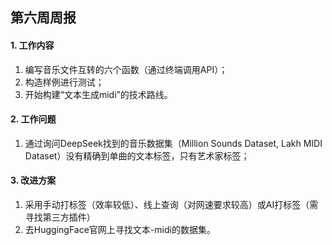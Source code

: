 ## 第六周周报



#### 1. 工作内容

1. 编写音乐文件互转的六个函数（通过终端调用API）；
2. 构造样例进行测试；
3. 开始构建“文本生成midi”的技术路线。

#### 2. 工作问题

1. 通过询问DeepSeek找到的音乐数据集（Million Sounds Dataset, Lakh MIDI Dataset）没有精确到单曲的文本标签，只有艺术家标签；

#### 3. 改进方案

1. 采用手动打标签（效率较低）、线上查询（对网速要求较高）或AI打标签（需寻找第三方插件）
2. 去HuggingFace官网上寻找文本-midi的数据集。
